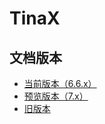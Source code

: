 # TinaX

## 文档版本

* [当前版本（6.6.x）](/v6.6/index.html#/cmn-hans/?id=tinax ':ignore :target=_self' )
* [预览版本（7.x）](/v7/index.html#/cmn-hans/?id=tinax ':ignore :target=_self')
* [旧版本](/v6_legacy/index.html#/cmn-hans/?id=tinax ':ignore :target=_self')